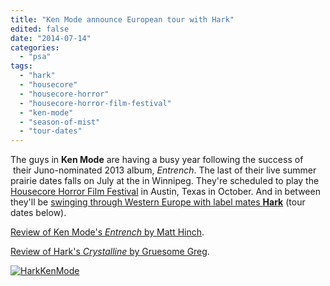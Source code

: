 ```yaml
---
title: "Ken Mode announce European tour with Hark"
edited: false
date: "2014-07-14"
categories:
  - "psa"
tags:
  - "hark"
  - "housecore"
  - "housecore-horror"
  - "housecore-horror-film-festival"
  - "ken-mode"
  - "season-of-mist"
  - "tour-dates"
---
```


The guys in **Ken Mode** are having a busy year following the success of  their Juno-nominated 2013 album, _Entrench_. The last of their live summer prairie dates falls on July at the in Winnipeg. They're scheduled to play the [Housecore Horror Film Festival](http://housecorehorrorfilmfestival.com/) in Austin, Texas in October. And in between they'll be [swinging through Western Europe with label mates **Hark**](http://seasonofmist.tumblr.com/post/91584304780/critically-acclaimed-power-trio-harkband-has) (tour dates below).

[Review of Ken Mode's _Entrench_ by Matt Hinch](https://hellbound.ca/2013/03/ken-mode-entrench/).

[Review of Hark's _Crystalline_ by Gruesome Greg](https://hellbound.ca/2014/04/hark-crystalline/).

[![HarkKenMode](https://hellbound.ca/wp-content/uploads/2014/07/HarkKenMode.jpg)](https://hellbound.ca/wp-content/uploads/2014/07/HarkKenMode.jpg)
